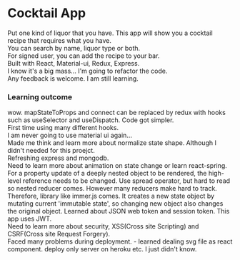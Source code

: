 # Cocktail App  
Put one kind of liquor that you have. This app will show you a cocktail recipe that requires what you have.  
You can search by name, liquor type or both.  
For signed user, you can add the recipe to your bar.  
Built with React, Material-ui, Redux, Express.  
I know it's a big mass... I'm going to refactor the code.  
Any feedback is welcome. I am still learning.


### Learning outcome  

wow. mapStateToProps and connect can be replaced by redux with hooks such as useSelector and useDispatch. Code got simpler.  
First time using many different hooks.  
I am never going to use material ui again...  
Made me think and learn more about normalize state shape. Although I didn't needed for this proejct.  
Refreshing express and mongodb.  
Need to learn more about animation on state change or learn react-spring.  
For a property update of a deeply nested object to be rendered, the high-level reference needs to be changed.
Use spread operator, but hard to read so nested reducer comes. However many reducers make hard to track.  
Therefore, library like immer.js comes. It creates a new state object by mutating current 'immutable state', so changing new object also changes the original object.
Learned about JSON web token and session token. This app uses JWT.  
Need to learn more about security, XSS(Cross site Scripting) and CSRF(Cross site Request Forgery).  
Faced many problems during deployment. - learned dealing svg file as react component. deploy only server on heroku etc. I just didn't know.